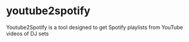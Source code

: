 # youtube2spotify
Youtube2Spotify is a tool designed to get Spotify playlists from YouTube videos of DJ sets
